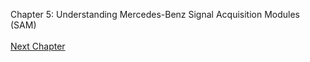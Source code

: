 Chapter 5: Understanding Mercedes-Benz Signal Acquisition Modules (SAM)
<br><br>
[Next Chapter](Chapter%206%20Exploring%20the%20Engine%20Control%20Unit%20(ECU).md)
